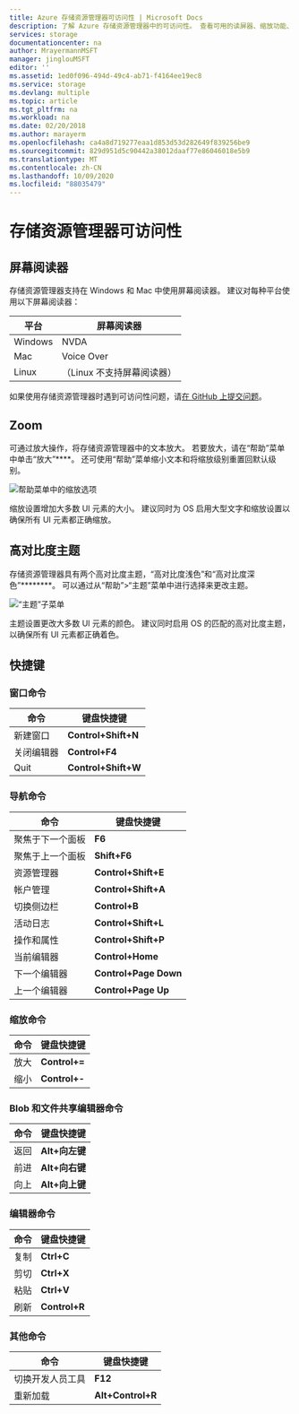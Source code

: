 ```yaml
---
title: Azure 存储资源管理器可访问性 | Microsoft Docs
description: 了解 Azure 存储资源管理器中的可访问性。 查看可用的读屏器、缩放功能、高对比度主题和快捷键。
services: storage
documentationcenter: na
author: MrayermannMSFT
manager: jinglouMSFT
editor: ''
ms.assetid: 1ed0f096-494d-49c4-ab71-f4164ee19ec8
ms.service: storage
ms.devlang: multiple
ms.topic: article
ms.tgt_pltfrm: na
ms.workload: na
ms.date: 02/20/2018
ms.author: marayerm
ms.openlocfilehash: ca4a8d719277eaa1d853d53d282649f839256be9
ms.sourcegitcommit: 829d951d5c90442a38012daaf77e86046018e5b9
ms.translationtype: MT
ms.contentlocale: zh-CN
ms.lasthandoff: 10/09/2020
ms.locfileid: "88035479"
---
```

# <a name="storage-explorer-accessibility"></a>存储资源管理器可访问性

## <a name="screen-readers"></a>屏幕阅读器

存储资源管理器支持在 Windows 和 Mac 中使用屏幕阅读器。 建议对每种平台使用以下屏幕阅读器：

平台 | 屏幕阅读器
---------|--------------
Windows  | NVDA
Mac      | Voice Over
Linux    | （Linux 不支持屏幕阅读器）

如果使用存储资源管理器时遇到可访问性问题，请[在 GitHub 上提交问题](https://github.com/Microsoft/AzureStorageExplorer/issues)。

## <a name="zoom"></a>Zoom

可通过放大操作，将存储资源管理器中的文本放大。 若要放大，请在“帮助”菜单中单击“放大”****。 还可使用“帮助”菜单缩小文本和将缩放级别重置回默认级别。

![帮助菜单中的缩放选项][0]

缩放设置增加大多数 UI 元素的大小。 建议同时为 OS 启用大型文字和缩放设置以确保所有 UI 元素都正确缩放。

## <a name="high-contrast-themes"></a>高对比度主题

存储资源管理器具有两个高对比度主题，“高对比度浅色”和“高对比度深色”********。 可以通过从“帮助”>“主题”菜单中进行选择来更改主题。

![“主题”子菜单][1]

主题设置更改大多数 UI 元素的颜色。 建议同时启用 OS 的匹配的高对比度主题，以确保所有 UI 元素都正确着色。

## <a name="shortcut-keys"></a>快捷键

### <a name="window-commands"></a>窗口命令

命令       | 键盘快捷键
--------------|--------------------
新建窗口    | **Control+Shift+N**
关闭编辑器  | **Control+F4**
Quit          | **Control+Shift+W**

### <a name="navigation-commands"></a>导航命令

命令                | 键盘快捷键
-----------------------|----------------------
聚焦于下一个面板       | **F6**
聚焦于上一个面板   | **Shift+F6**
资源管理器               | **Control+Shift+E**
帐户管理     | **Control+Shift+A**
切换侧边栏        | **Control+B**
活动日志           | **Control+Shift+L**
操作和属性 | **Control+Shift+P**
当前编辑器         | **Control+Home**
下一个编辑器            | **Control+Page Down**
上一个编辑器        | **Control+Page Up**

### <a name="zoom-commands"></a>缩放命令

命令  | 键盘快捷键
---------|------------------
放大  | **Control+=**
缩小 | **Control+-**

### <a name="blob-and-file-share-editor-commands"></a>Blob 和文件共享编辑器命令

命令 | 键盘快捷键
--------|--------------------
返回    | **Alt+向左键**
前进 | **Alt+向右键**
向上      | **Alt+向上键**

### <a name="editor-commands"></a>编辑器命令

命令 | 键盘快捷键
--------|------------------
复制    | **Ctrl+C**
剪切     | **Ctrl+X**
粘贴   | **Ctrl+V**
刷新  | **Control+R**

### <a name="other-commands"></a>其他命令

命令                | 键盘快捷键
-----------------------|------------------
切换开发人员工具 | **F12**
重新加载                 | **Alt+Control+R**

[0]: ./media/vs-azure-tools-storage-explorer-accessibility/Zoom.png
[1]: ./media/vs-azure-tools-storage-explorer-accessibility/HighContrast.png

